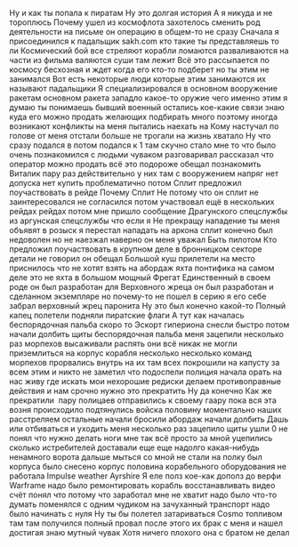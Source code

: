 Ну и как ты попала к пиратам Ну это долгая история А я никуда и не тороплюсь
Почему ушел из космофлота захотелось сменить род деятельности на письме он
операцию в общем-то не сразу Сначала я присоединился к падальщик sakh.com кто
такие ты представляешь то ли Космический бой все стреляют корабли ломаются
разваливаются на части из фильма валяются суши там лежит Всё это рассыпается по
космосу бесхозная и ждет когда его кто-то подберет но ты этим не занимался Вот
есть некоторые люди которые этим занимаются их называют падальщики Я
специализировался в основном вооружение ракетам основном ракета западло какое-то
оружие чего именно этим я думаю ты понимаешь бывший военный остались кое-какие
связи знаю куда его можно продать желающих подбирать много поэтому иногда
возникают конфликты на меня пытались наехать на Кому настучал по голове от меня
отстали больше не трогали на жизнь хватало Ну что сразу подался в потом подался
к 1 там скучно стало мне то что было очень познакомился с людьми чуваком
разговаривал рассказал что оператор можно продать всё это подороже обещал
познакомить Виталик пару раз действительно у них там с вооружением напряг нет
допуска нет купить проблематично потом Сплит предложил поучаствовать в рейде
Почему Сплит Не потому что он сплит не заинтересовался не согласился потом
участвовал ещё в нескольких рейдах рейдах потом мне пришло сообщение Драгунского
спецслужбы из аргунская спецслужбы что если я Не прекращу нападение ты меня
объявят в розыск я перестал нападать на аркона сплит конечно был недоволен но не
наезжал наверно он меня уважал Быть пилотом Кто предложил поучаствовать в
крупном деле в бронницком секторе детали не говорил он обещал Большой куш
прилетели на место приснилось что не хотят взять на абордаж яхта понтифика на
самом деле это не яхта в большом мощный Фрегат Единственный в своем роде он был
разработан для Верховного жреца он был разработан и сделанном экземпляре но
почему-то не пошел в серию я его себе забрал верховный жрец паронита Ну это был
конечно какой-то Полный капец полетели подняли пиратские флаги А тут как
началась беспорядочная пальба скоро то Эскорт гипериона снесли быстро потом
начали долбить щиты беспорядочная пальба меня зацепили несколько раз морпехов
высаживали распять они всё никак не могли приземлиться на корпус корабля
несколько несколько команд морпехов прорвались внутрь на их там всех покрошили
на капусту за всем этим и никто не заметил что подоспели полиция начала орать на
нас живу где искать мои нехорошие редиски делаем противоправные действия и нам
срочно нужно это прекратить Ну да конечно Как же прекратили  пару полицаев
отправились к своему гаару пока вся эта возня происходило подтянулись войска
половину моментально наших расстреляем остальные начали бросили абордаж начали
долбить Дашь или отбиваться и уходить меня несколько раз зацепило щиты ушли 0 не
понял что нужно делать ноги мне так всё просто за мной уцепились сколько
истребителей доставали еще еще надолго какая-нибудь ненамного ворота дальше
мыться со мной не стали на полку был корпуса было снесено корпус половина
корабельного оборудования не работала Impulse weather Ayrshire Я еле полз
кое-как дополз до верфи Warframe надо было ремонтировать корабль восстанавливать
видео счёт понял что потому что заработал мне не хватит надо было что-то думать
поменялся с одним чудиком на зачуханный транспорт надо было начинать с нуля Ну
ты бы полетел затариваться Cosmo топливом там там получился полный провал после
этого их брак с меня и нашел достигая знаю мутный чувак Хотя ничего плохого она
с братом не делал
